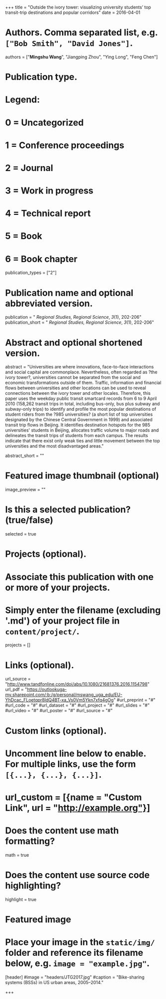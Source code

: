 +++
title = "Outside the ivory tower: visualizing university students’ top transit-trip destinations and popular corridors"
date = 2016-04-01

# Authors. Comma separated list, e.g. `["Bob Smith", "David Jones"]`.
authors = ["**Mingshu Wang**", "Jiangping Zhou", "Ying Long", "Feng Chen"]

# Publication type.
# Legend:
# 0 = Uncategorized
# 1 = Conference proceedings
# 2 = Journal
# 3 = Work in progress
# 4 = Technical report
# 5 = Book
# 6 = Book chapter
publication_types = ["2"]

# Publication name and optional abbreviated version.
publication = " *Regional Studies, Regional Science*, *3*(1), 202-206"
publication_short = " *Regional Studies, Regional Science*, *3*(1), 202-206"

# Abstract and optional shortened version.
abstract = "Universities are where innovations, face-to-face interactions and social capital are commonplace. Nevertheless, often regarded as ?the ivory tower?, universities cannot be separated from the social and economic transformations outside of them. Traffic, information and financial flows between universities and other locations can be used to reveal connections between the ivory tower and other locales. Therefore, this paper uses the weekday public transit smartcard records from 6 to 9 April 2010 (158,262 transit trips in total, including bus-only, bus plus subway and subway-only trips) to identify and profile the most popular destinations of student riders from the ?985 universities? (a short list of top universities designated by the Chinese Central Government in 1999) and associated transit trip flows in Beijing. It identifies destination hotspots for the 985 universities' students in Beijing, allocates traffic volume to major roads and delineates the transit trips of students from each campus. The results indicate that there exist only weak ties and little movement between the top universities and the most disadvantaged areas."

abstract_short = ""

# Featured image thumbnail (optional)
image_preview = ""

# Is this a selected publication? (true/false)
selected = true

# Projects (optional).
#   Associate this publication with one or more of your projects.
#   Simply enter the filename (excluding '.md') of your project file in `content/project/`.

projects = []

# Links (optional).
url_source = "http://www.tandfonline.com/doi/abs/10.1080/21681376.2016.1154798"
url_pdf = "https://outlookuga-my.sharepoint.com/:b:/g/personal/mswang_uga_edu/EU-YhDcac_FLoetqpr8ldQ4BT-xa_Vs0Vm5Ykn7xfq4gOg"
#url_preprint = "#"
#url_code = "#"
#url_dataset = "#"
#url_project = "#"
#url_slides = "#"
#url_video = "#"
#url_poster = "#"
#url_source = "#"

# Custom links (optional).
#   Uncomment line below to enable. For multiple links, use the form `[{...}, {...}, {...}]`.
# url_custom = [{name = "Custom Link", url = "http://example.org"}]

# Does the content use math formatting?
math = true

# Does the content use source code highlighting?
highlight = true

# Featured image
# Place your image in the `static/img/` folder and reference its filename below, e.g. `image = "example.jpg"`.
[header]
#image = "headers/JTG2017.jpg"
#caption = "Bike-sharing systems (BSSs) in US urban areas, 2005–2014."

+++


